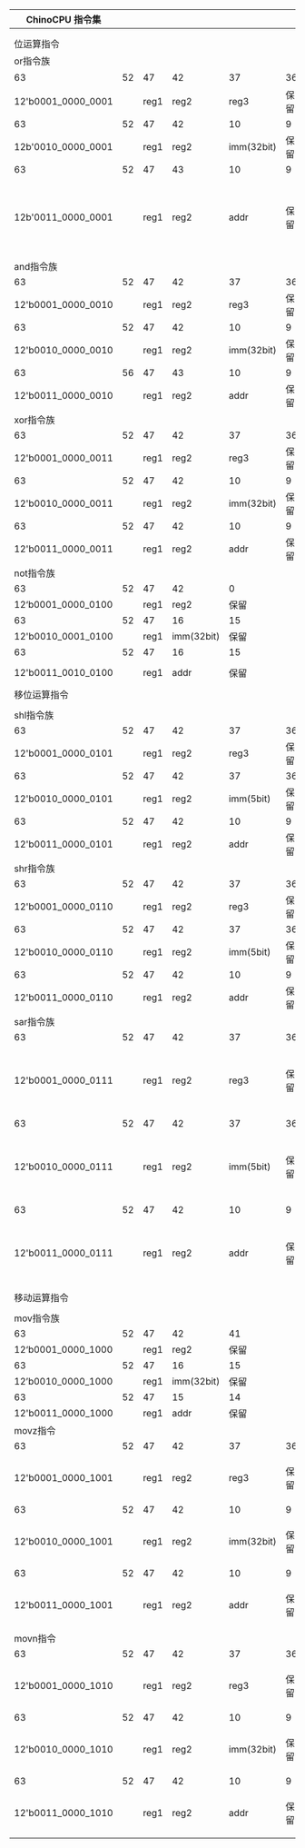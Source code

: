 | ChinoCPU 指令集         |    |      |              |              |    |   |   |   |                                                                 |   |                    |   |   |   |   |   |   |   |   |   |   |   |   |   |
|----------------------|----|------|--------------|--------------|----|---|---|---|-----------------------------------------------------------------|---|--------------------|---|---|---|---|---|---|---|---|---|---|---|---|---|
|                      |    |      |              |              |    |   |   |   |                                                                 |   |                    |   |   |   |   |   |   |   |   |   |   |   |   |   |
|                      |    |      |              |              |    |   |   |   |                                                                 |   |                    |   |   |   |   |   |   |   |   |   |   |   |   |   |
| 位运算指令                |    |      |              |              |    |   |   |   |                                                                 |   |                    |   |   |   |   |   |   |   |   |   |   |   |   |   |
| or指令族                |    |      |              |              |    |   |   |   |                                                                 |   |                    |   |   |   |   |   |   |   |   |   |   |   |   |   |
| 63                   | 52 | 47   | 42           | 37           | 36 | 0 |   |   | 指令行为                                                            |   | 备注                 |   |   |   |   |   |   |   |   |   |   |   |   |   |
| 12'b0001\_0000\_0001 |    | reg1 | reg2         | reg3         | 保留 |   |   |   | reg1 = reg2 \| reg3                                             |   |                    |   |   |   |   |   |   |   |   |   |   |   |   |   |
| 63                   | 52 | 47   | 42           | 10           | 9  | 0 |   |   |                                                                 |   |                    |   |   |   |   |   |   |   |   |   |   |   |   |   |
| 12b'0010\_0000\_0001 |    | reg1 | reg2         | imm\(32bit\) | 保留 |   |   |   | reg1 = reg2 \| imm                                              |   |                    |   |   |   |   |   |   |   |   |   |   |   |   |   |
| 63                   | 52 | 47   | 43           | 10           | 9  | 0 |   |   |                                                                 |   |                    |   |   |   |   |   |   |   |   |   |   |   |   |   |
| 12b'0011\_0000\_0001 |    | reg1 | reg2         | addr         | 保留 |   |   |   | reg1 = reg2 \| \[addr\]                                         |   | \[addr\]指addr指向的内存 |   |   |   |   |   |   |   |   |   |   |   |   |   |
| and指令族               |    |      |              |              |    |   |   |   |                                                                 |   |                    |   |   |   |   |   |   |   |   |   |   |   |   |   |
| 63                   | 52 | 47   | 42           | 37           | 36 | 0 |   |   |                                                                 |   |                    |   |   |   |   |   |   |   |   |   |   |   |   |   |
| 12'b0001\_0000\_0010 |    | reg1 | reg2         | reg3         | 保留 |   |   |   | reg1 = reg2 & reg3                                              |   |                    |   |   |   |   |   |   |   |   |   |   |   |   |   |
| 63                   | 52 | 47   | 42           | 10           | 9  | 0 |   |   |                                                                 |   |                    |   |   |   |   |   |   |   |   |   |   |   |   |   |
| 12'b0010\_0000\_0010 |    | reg1 | reg2         | imm\(32bit\) | 保留 |   |   |   | reg1 = reg2 & imm                                               |   |                    |   |   |   |   |   |   |   |   |   |   |   |   |   |
| 63                   | 56 | 47   | 43           | 10           | 9  | 0 |   |   |                                                                 |   |                    |   |   |   |   |   |   |   |   |   |   |   |   |   |
| 12'b0011\_0000\_0010 |    | reg1 | reg2         | addr         | 保留 |   |   |   | reg1 = reg2 & \[addr\]                                          |   |                    |   |   |   |   |   |   |   |   |   |   |   |   |   |
| xor指令族               |    |      |              |              |    |   |   |   |                                                                 |   |                    |   |   |   |   |   |   |   |   |   |   |   |   |   |
| 63                   | 52 | 47   | 42           | 37           | 36 | 0 |   |   |                                                                 |   |                    |   |   |   |   |   |   |   |   |   |   |   |   |   |
| 12'b0001\_0000\_0011 |    | reg1 | reg2         | reg3         | 保留 |   |   |   | reg1 = reg2  ^ reg3                                             |   |                    |   |   |   |   |   |   |   |   |   |   |   |   |   |
| 63                   | 52 | 47   | 42           | 10           | 9  | 0 |   |   |                                                                 |   |                    |   |   |   |   |   |   |   |   |   |   |   |   |   |
| 12'b0010\_0000\_0011 |    | reg1 | reg2         | imm\(32bit\) | 保留 |   |   |   | reg1 = reg2 ^ imm                                               |   |                    |   |   |   |   |   |   |   |   |   |   |   |   |   |
| 63                   | 52 | 47   | 42           | 10           | 9  | 0 |   |   |                                                                 |   |                    |   |   |   |   |   |   |   |   |   |   |   |   |   |
| 12'b0011\_0000\_0011 |    | reg1 | reg2         | addr         | 保留 |   |   |   | reg1 =reg2 ^ \[addr\]                                           |   |                    |   |   |   |   |   |   |   |   |   |   |   |   |   |
| not指令族               |    |      |              |              |    |   |   |   |                                                                 |   |                    |   |   |   |   |   |   |   |   |   |   |   |   |   |
| 63                   | 52 | 47   | 42           | 0            |    |   |   |   |                                                                 |   |                    |   |   |   |   |   |   |   |   |   |   |   |   |   |
| 12‘b0001\_0000\_0100 |    | reg1 | reg2         | 保留           |    |   |   |   | reg1 = ~reg1                                                    |   |                    |   |   |   |   |   |   |   |   |   |   |   |   |   |
| 63                   | 52 | 47   | 16           | 15           |    | 0 |   |   |                                                                 |   |                    |   |   |   |   |   |   |   |   |   |   |   |   |   |
| 12'b0010\_0001\_0100 |    | reg1 | imm\(32bit\) | 保留           |    |   |   |   | reg1 = ~imm                                                     |   |                    |   |   |   |   |   |   |   |   |   |   |   |   |   |
| 63                   | 52 | 47   | 16           | 15           |    | 0 |   |   |                                                                 |   |                    |   |   |   |   |   |   |   |   |   |   |   |   |   |
| 12'b0011\_0010\_0100 |    | reg1 | addr         | 保留           |    |   |   |   | reg1 = ~\[addr\]                                                |   |                    |   |   |   |   |   |   |   |   |   |   |   |   |   |
| 移位运算指令               |    |      |              |              |    |   |   |   |                                                                 |   |                    |   |   |   |   |   |   |   |   |   |   |   |   |   |
|                      |    |      |              |              |    |   |   |   |                                                                 |   |                    |   |   |   |   |   |   |   |   |   |   |   |   |   |
| shl指令族               |    |      |              |              |    |   |   |   |                                                                 |   |                    |   |   |   |   |   |   |   |   |   |   |   |   |   |
| 63                   | 52 | 47   | 42           | 37           | 36 | 0 |   |   |                                                                 |   |                    |   |   |   |   |   |   |   |   |   |   |   |   |   |
| 12'b0001\_0000\_0101 |    | reg1 | reg2         | reg3         | 保留 |   |   |   | reg1 = reg2 << reg3                                             |   |                    |   |   |   |   |   |   |   |   |   |   |   |   |   |
| 63                   | 52 | 47   | 42           | 37           | 36 | 0 |   |   |                                                                 |   |                    |   |   |   |   |   |   |   |   |   |   |   |   |   |
| 12'b0010\_0000\_0101 |    | reg1 | reg2         | imm\(5bit\)  | 保留 |   |   |   | reg1 = reg2 << imm                                              |   |                    |   |   |   |   |   |   |   |   |   |   |   |   |   |
| 63                   | 52 | 47   | 42           | 10           | 9  | 0 |   |   |                                                                 |   |                    |   |   |   |   |   |   |   |   |   |   |   |   |   |
| 12'b0011\_0000\_0101 |    | reg1 | reg2         | addr         | 保留 |   |   |   | reg1 = reg2 << \[addr\]                                         |   |                    |   |   |   |   |   |   |   |   |   |   |   |   |   |
| shr指令族               |    |      |              |              |    |   |   |   |                                                                 |   |                    |   |   |   |   |   |   |   |   |   |   |   |   |   |
| 63                   | 52 | 47   | 42           | 37           | 36 | 0 |   |   |                                                                 |   |                    |   |   |   |   |   |   |   |   |   |   |   |   |   |
| 12'b0001\_0000\_0110 |    | reg1 | reg2         | reg3         | 保留 |   |   |   | reg1 = reg2 >> reg3                                             |   |                    |   |   |   |   |   |   |   |   |   |   |   |   |   |
| 63                   | 52 | 47   | 42           | 37           | 36 | 0 |   |   |                                                                 |   |                    |   |   |   |   |   |   |   |   |   |   |   |   |   |
| 12'b0010\_0000\_0110 |    | reg1 | reg2         | imm\(5bit\)  | 保留 |   |   |   | reg1 = reg2 >> imm                                              |   |                    |   |   |   |   |   |   |   |   |   |   |   |   |   |
| 63                   | 52 | 47   | 42           | 10           | 9  | 0 |   |   |                                                                 |   |                    |   |   |   |   |   |   |   |   |   |   |   |   |   |
| 12'b0011\_0000\_0110 |    | reg1 | reg2         | addr         | 保留 |   |   |   | reg1 = reg2 >> \[addr\]                                         |   |                    |   |   |   |   |   |   |   |   |   |   |   |   |   |
| sar指令族               |    |      |              |              |    |   |   |   |                                                                 |   |                    |   |   |   |   |   |   |   |   |   |   |   |   |   |
| 63                   | 52 | 47   | 42           | 37           | 36 | 0 |   |   |                                                                 |   |                    |   |   |   |   |   |   |   |   |   |   |   |   |   |
| 12'b0001\_0000\_0111 |    | reg1 | reg2         | reg3         | 保留 |   |   |   | reg1 = \(reg1\[31:31\-reg3\] = reg1\[31\]\) \| \(reg2 >> reg3\) |   |                    |   |   |   |   |   |   |   |   |   |   |   |   |   |
| 63                   | 52 | 47   | 42           | 37           | 36 | 0 |   |   |                                                                 |   |                    |   |   |   |   |   |   |   |   |   |   |   |   |   |
| 12'b0010\_0000\_0111 |    | reg1 | reg2         | imm\(5bit\)  | 保留 |   |   |   | reg1 = \(reg1\[31:31\-reg3\] = reg1\[31\]\) \| \(reg2 >> imm\)  |   |                    |   |   |   |   |   |   |   |   |   |   |   |   |   |
| 63                   | 52 | 47   | 42           | 10           | 9  | 0 |   |   |                                                                 |   |                    |   |   |   |   |   |   |   |   |   |   |   |   |   |
| 12'b0011\_0000\_0111 |    | reg1 | reg2         | addr         | 保留 |   |   |   | reg1 = \(reg1\[31:31\-reg3\] = reg1\[31\]\) \| \(reg2 >> reg3\) |   |                    |   |   |   |   |   |   |   |   |   |   |   |   |   |
| 移动运算指令               |    |      |              |              |    |   |   |   |                                                                 |   |                    |   |   |   |   |   |   |   |   |   |   |   |   |   |
|                      |    |      |              |              |    |   |   |   |                                                                 |   |                    |   |   |   |   |   |   |   |   |   |   |   |   |   |
| mov指令族               |    |      |              |              |    |   |   |   |                                                                 |   |                    |   |   |   |   |   |   |   |   |   |   |   |   |   |
| 63                   | 52 | 47   | 42           | 41           |    | 0 |   |   |                                                                 |   |                    |   |   |   |   |   |   |   |   |   |   |   |   |   |
| 12‘b0001\_0000\_1000 |    | reg1 | reg2         | 保留           |    |   |   |   | reg1 = reg2                                                     |   |                    |   |   |   |   |   |   |   |   |   |   |   |   |   |
| 63                   | 52 | 47   | 16           | 15           |    | 0 |   |   |                                                                 |   |                    |   |   |   |   |   |   |   |   |   |   |   |   |   |
| 12’b0010\_0000\_1000 |    | reg1 | imm\(32bit\) | 保留           |    |   |   |   | reg1 = imm                                                      |   |                    |   |   |   |   |   |   |   |   |   |   |   |   |   |
| 63                   | 52 | 47   | 15           | 14           |    | 0 |   |   |                                                                 |   |                    |   |   |   |   |   |   |   |   |   |   |   |   |   |
| 12'b0011\_0000\_1000 |    | reg1 | addr         | 保留           |    |   |   |   | reg1 = \[addr\]                                                 |   |                    |   |   |   |   |   |   |   |   |   |   |   |   |   |
| movz指令               |    |      |              |              |    |   |   |   |                                                                 |   |                    |   |   |   |   |   |   |   |   |   |   |   |   |   |
| 63                   | 52 | 47   | 42           | 37           | 36 | 0 |   |   |                                                                 |   |                    |   |   |   |   |   |   |   |   |   |   |   |   |   |
| 12'b0001\_0000\_1001 |    | reg1 | reg2         | reg3         | 保留 |   |   |   | reg1 = if \(reg2 == 0\) reg3 else reg1                          |   |                    |   |   |   |   |   |   |   |   |   |   |   |   |   |
| 63                   | 52 | 47   | 42           | 10           | 9  | 0 |   |   |                                                                 |   |                    |   |   |   |   |   |   |   |   |   |   |   |   |   |
| 12'b0010\_0000\_1001 |    | reg1 | reg2         | imm\(32bit\) | 保留 |   |   |   | reg1 = if\(reg2 == 0\) imm else reg1                            |   |                    |   |   |   |   |   |   |   |   |   |   |   |   |   |
| 63                   | 52 | 47   | 42           | 10           | 9  | 0 |   |   |                                                                 |   |                    |   |   |   |   |   |   |   |   |   |   |   |   |   |
| 12'b0011\_0000\_1001 |    | reg1 | reg2         | addr         | 保留 |   |   |   | reg1 = if\(reg2 == 0\) \[addr\] else reg1                       |   |                    |   |   |   |   |   |   |   |   |   |   |   |   |   |
| movn指令               |    |      |              |              |    |   |   |   |                                                                 |   |                    |   |   |   |   |   |   |   |   |   |   |   |   |   |
| 63                   | 52 | 47   | 42           | 37           | 36 | 0 |   |   |                                                                 |   |                    |   |   |   |   |   |   |   |   |   |   |   |   |   |
| 12'b0001\_0000\_1010 |    | reg1 | reg2         | reg3         | 保留 |   |   |   | reg1 = if \(reg2 \!= 0\) reg3 else reg1                         |   |                    |   |   |   |   |   |   |   |   |   |   |   |   |   |
| 63                   | 52 | 47   | 42           | 10           | 9  | 0 |   |   |                                                                 |   |                    |   |   |   |   |   |   |   |   |   |   |   |   |   |
| 12'b0010\_0000\_1010 |    | reg1 | reg2         | imm\(32bit\) | 保留 |   |   |   | reg1 = if\(reg2 \!= 0\) imm else reg1                           |   |                    |   |   |   |   |   |   |   |   |   |   |   |   |   |
| 63                   | 52 | 47   | 42           | 10           | 9  | 0 |   |   |                                                                 |   |                    |   |   |   |   |   |   |   |   |   |   |   |   |   |
| 12'b0011\_0000\_1010 |    | reg1 | reg2         | addr         | 保留 |   |   |   | reg1 = if\(reg2 \!= 0\) \[addr\] else reg1                      |   |                    |   |   |   |   |   |   |   |   |   |   |   |   |   |
